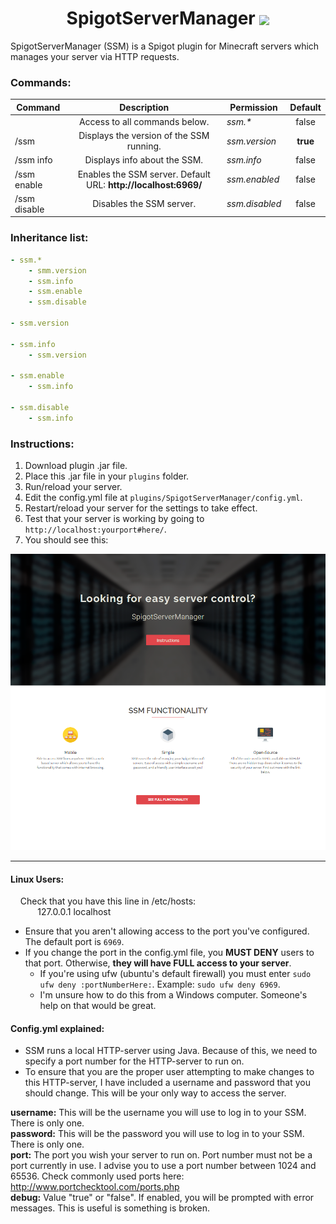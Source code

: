 <h1 align="center"> SpigotServerManager <img src="https://image.flaticon.com/icons/png/32/273/273565.png" style="vertical-align: middle;"></h1>
SpigotServerManager (SSM) is a Spigot plugin for Minecraft servers which manages your server via HTTP requests.

### Commands:
| Command        |  Description                                                     | Permission           | Default  |
| -------------- | :--------------------------------------------------------------: | -------------------- | :------: |
|                |  Access to all commands below.                                   | _ssm.*_              |   false  |
| /ssm           |  Displays the version of the SSM running.                        | _ssm.version_        | **true** |
| /ssm info      |  Displays info about the SSM.                                    | _ssm.info_           |   false  |
| /ssm enable    |  Enables the SSM server. Default URL: **http://localhost:6969/** | _ssm.enabled_        |   false  |
| /ssm disable   |  Disables the SSM server.                                        | _ssm.disabled_       |   false  |

### Inheritance list:
```yaml
- ssm.*
    - smm.version
    - ssm.info
    - ssm.enable
    - ssm.disable
    
- ssm.version

- ssm.info
    - ssm.version
    
- ssm.enable
    - ssm.info
    
- ssm.disable
    - ssm.info
```

### Instructions:
1. Download plugin .jar file.
2. Place this .jar file in your ```plugins``` folder.
3. Run/reload your server.
4. Edit the config.yml file at ```plugins/SpigotServerManager/config.yml```.
5. Restart/reload your server for the settings to take effect.
6. Test that your server is working by going to ```http://localhost:yourport#here/```.
7. You should see this:  
<kbd align="center">
  <img src=".github/landing_page.png"/>
</kbd>

___
#### Linux Users:
&nbsp;&nbsp;&nbsp;&nbsp;Check that you have this line in /etc/hosts:  
&nbsp;&nbsp;&nbsp;&nbsp;&nbsp;&nbsp;&nbsp;&nbsp;&nbsp;&nbsp;&nbsp;127.0.0.1       localhost


- Ensure that you aren't allowing access to the port you've configured. The default port is ```6969```.  
- If you change the port in the config.yml file, you **MUST DENY** users to that port. Otherwise, **they will have FULL access to your server**.  
   - If you're using ufw (ubuntu's default firewall) you must enter ```sudo ufw deny :portNumberHere:```. Example: ```sudo ufw deny 6969```.
   - I'm unsure how to do this from a Windows computer. Someone's help on that would be great.

#### Config.yml explained:
- SSM runs a local HTTP-server using Java. Because of this, we need to specify a port number for the HTTP-server to run on.
- To ensure that you are the proper user attempting to make changes to this HTTP-server, I have included a username and
password that you should change. This will be your only way to access the server.

**username:** This will be the username you will use to log in to your SSM. There is only one.  
**password:** This will be the password you will use to log in to your SSM. There is only one.  
**port:** The port you wish your server to run on. Port number must not be a port currently in use. I advise you to use a port number between 1024 and 65536. Check commonly used ports here: http://www.portchecktool.com/ports.php  
**debug:** Value "true" or "false". If enabled, you will be prompted with error messages. This is useful is something is broken.  
